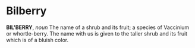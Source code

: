 # Bilberry

**BIL'BERRY**, _noun_ The name of a shrub and its fruit; a species of Vaccinium or whortle-berry. The name with us is given to the taller shrub and its fruit which is of a bluish color.